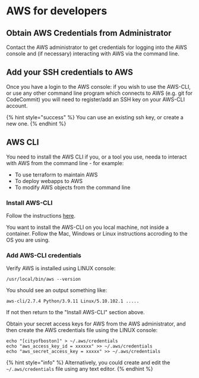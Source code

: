 # AWS for developers

## **Obtain AWS Credentials from Administrator**

Contact the AWS administrator to get credentials for logging into the AWS console and (if necessary) interacting with AWS via the command line.

## Add your SSH credentials to AWS

Once you have a login to the AWS console: if you wish to use the AWS-CLI, or use any other command line program which connects to AWS (e.g. git for CodeCommit) you will need to register/add an SSH key on your AWS-CLI account.

{% hint style="success" %}
You can use an existing ssh key, or create a new one.
{% endhint %}

## **AWS CLI**

You need to install the AWS CLI if you, or a tool you use, needa to interact with AWS from the command line - for example:

* To use terraform to maintain AWS
* To deploy webapps to AWS
* To modify AWS objects from the command line

### Install AWS-CLI

Follow the instructions [here](https://docs.aws.amazon.com/cli/latest/userguide/getting-started-install.html).

You want to install the AWS-CLI on you local machine, not inside a container.  Follow the Mac, Windows or Linux instructions accroding to the OS you are using.

### Add AWS-CLI credentials

Verify AWS is installed using LINUX console:

```
/usr/local/bin/aws --version
```

You should see an output something like:

```
aws-cli/2.7.4 Python/3.9.11 Linux/5.10.102.1 .....
```

If not then return to the "Install AWS-CLI" section above.

Obtain your secret access keys for AWS from the AWS administrator, and then create the AWS credentials file using the LINUX console:

```
echo "[cityofboston]" > ~/.aws/credentials
echo "aws_access_key_id = xxxxxx" >> ~/.aws/credentials
echo "aws_secret_access_key = xxxxx" >> ~/.aws/credentials
```

{% hint style="info" %}
Alternatively, you could create and edit the `~/.aws/credentials` file using any text editor.
{% endhint %}
